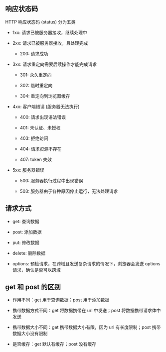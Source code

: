 ## 响应状态码

HTTP 响应状态码 (status) 分为五类

- 1xx: 请求已被服务器接收，继续处理中

- 2xx: 请求已被服务器接收，且处理完成

  - 200: 请求成功

- 3xx: 请求重定向需要后续操作才能完成请求
  - 301: 永久重定向
  
  - 302: 临时重定向
  
  - 304: 重定向到浏览器缓存
  
- 4xx: 客户端错误 (服务器无法执行)

  - 400: 请求出现语法错误

  - 401: 未认证、未授权

  - 403: 拒绝访问

  - 404: 请求资源不存在

  - 407: token 失效

- 5xx: 服务器错误

  - 500: 服务器执行过程中出现错误

  - 503: 服务器由于各种原因停止运行，无法处理请求

## 请求方式

- get: 查询数据

- post: 添加数据

- put: 修改数据

- delete: 删除数据

- options: 预检请求，在跨域且发送复杂请求的情况下，浏览器会发送 options 请求，确认是否可以跨域

## get 和 post 的区别

- 作用不同：get 用于查询数据；post 用于添加数据

- 携带数据方式不同：get 将数据携带在 url 中发送；post 将数据携带请求体中发送

- 携带数据大小不同：get 携带数据大小有限，因为 url 有长度限制；post 携带数据大小没有限制

- 是否缓存：get 默认有缓存；post 没有缓存

